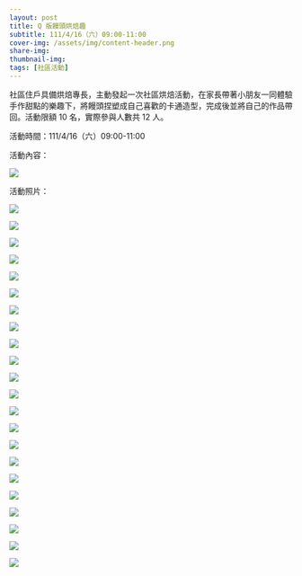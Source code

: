 ```yaml
---
layout: post
title: Q 版饅頭烘焙趣
subtitle: 111/4/16（六）09:00-11:00  
cover-img: /assets/img/content-header.png
share-img: 
thumbnail-img:
tags: [社區活動]
---
```


社區住戶具備烘焙專長，主動發起一次社區烘焙活動，在家長帶著小朋友一同體驗手作甜點的樂趣下，將饅頭捏塑成自己喜歡的卡通造型，完成後並將自己的作品帶回。活動限額 10 名，實際參與人數共 12 人。

活動時間：111/4/16（六）09:00-11:00

活動內容：

![](https://i.imgur.com/Dqm1lmu.jpg)

活動照片：

![](https://i.imgur.com/98qUSB0.jpg)

![](https://i.imgur.com/Fv4hMmm.jpg)

![](https://i.imgur.com/UvYoN9J.jpg)

![](https://i.imgur.com/PPyG0BI.jpg)

![](https://i.imgur.com/kUMY5hP.jpg)

![](https://i.imgur.com/uBRWJM2.jpg)

![](https://i.imgur.com/ALJilsc.jpg)

![](https://i.imgur.com/RMeTA1r.jpg)

![](https://i.imgur.com/Oesm931.jpg)

![](https://i.imgur.com/4C3hVH8.jpg)

![](https://i.imgur.com/rfZ9zfS.jpg)

![](https://i.imgur.com/tJczu0D.jpg)

![](https://i.imgur.com/tviut8B.jpg)

![](https://i.imgur.com/m5ASfOY.jpg)

![](https://i.imgur.com/hQYsmxH.jpg)

![](https://i.imgur.com/QRRrDpX.jpg)

![](https://i.imgur.com/kgHjRRU.jpg)

![](https://i.imgur.com/AX2BNAM.jpg)

![](https://i.imgur.com/qNgMqSS.jpg)

![](https://i.imgur.com/1vFvcOE.jpg)

![](https://i.imgur.com/ANB18u4.jpg)

![](https://i.imgur.com/SH24zes.jpg)
